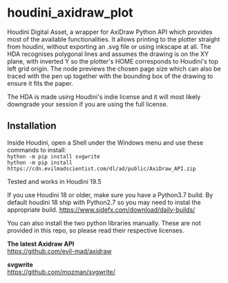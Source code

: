 # houdini_axidraw_plot

Houdini Digital Asset, a wrapper for AxiDraw Python API which provides most of the available functionalities. It allows printing to the plotter straight from houdini, without exporting an .svg file or using inkscape at all. The HDA recognises polygonal lines and assumes the drawing is on the XY plane, with inverted Y so the plotter's HOME corresponds to Houdini's top left grid origin. The node previews the chosen page size which can also be traced with the pen up together with the bounding box of the drawing to ensure it fits the paper.

The HDA is made using Houdini's indie license and it will most likely downgrade your session if you are using the full license.


## Installation

Inside Houdini, open a Shell under the Windows menu and use these commands to install:  
`hython -m pip install svgwrite`  
`hython -m pip install https://cdn.evilmadscientist.com/dl/ad/public/AxiDraw_API.zip`  

Tested and works in Houdini 19.5

If you use Houdini 18 or older, make sure you have a Python3.7 build. By default houdini 18 ship with Python2.7 so you may need to instal the appropriate build.
https://www.sidefx.com/download/daily-builds/  

You can also install the two python libraries manually. These are not provided in this repo, so please read their respective licenses.  

**The latest Axidraw API**  
https://github.com/evil-mad/axidraw

**svgwrite**  
https://github.com/mozman/svgwrite/





